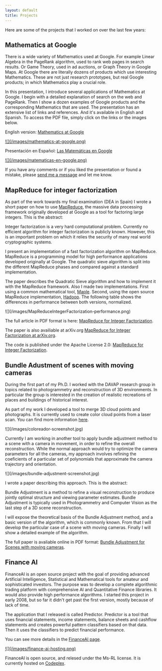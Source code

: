 ```yaml
---
layout: default
title: Projects
---
```


Here are some of the projects that I worked on over the last few years:

<h2>Mathematics at Google</h2>

<p>
  There is a wide variety of Mathematics used at Google. For example
  Linear Algebra in the PageRank algorithm, used to rank web pages in
  search results. Or Game Theory, used in ad auctions,
  or Graph Theory in Google Maps.
  At Google there are literally dozens of products which use
  interesting Mathematics. These are not just research prototypes, but real
  Google products; in which Mathematics play a crucial role.
</p>
<p>
  In this presentation, I introduce several applications of Mathematics
  at Google. I begin with a detailed explanation of search on the web and
  PageRank. Then I show a dozen examples of Google products and the
  corresponding Mathematics that are used. The presentation has an extensive
  list of links and references. And it's available in English and Spanish.
  To access the PDF file, simply click on the links or the images below.
</p>

<p>
  <div class="special-text">
    English version:
    <a href="/files/MathematicsAtGoogle.pdf">Mathematics at Google</a>
  </div>
</p>

<a href="/files/MathematicsAtGoogle.pdf">
![](/images/mathematics-at-google.png)
</a>

<p>
  <div class="special-text">
    Presentación en Español:
    <a href="/files/MatematicasEnGoogle.pdf">Las Matemáticas en Google</a>
  </div>
</p>

<a href="/files/MatematicasEnGoogle.pdf">
![](/images/matematicas-en-google.png)
</a>

<p>
  If you have any comments or if you liked the presentation or found a mistake,
  please
  <a href="http://plus.google.com/111582239416079113550/">
    send me a message</a> and let me know.
</p>

<div class="separator"></div>

<h2>MapReduce for integer factorization</h2>

<p>
  As part of the work towards my final examination (DEA in Spain) I wrote
  a short paper on how to use
  <a href="http://en.wikipedia.org/wiki/MapReduce">MapReduce</a>,
  the massive data processing framework originally developed at Google as
  a tool for factoring large integers. This is the abstract:
</p>
<div class="special-text">
  <p>
    Integer factorization is a very hard computational problem. Currently
    no efficient algorithm for integer factorization is publicly known.
    However, this is an important problem on which it relies the security
    of many real world cryptographic systems.
  </p>
  <p>
    I present an implementation of a fast factorization algorithm on
    MapReduce. MapReduce is a programming model for high performance
    applications developed originally at Google. The quadratic sieve algorithm
    is split into the different MapReduce phases and compared against a
    standard implementation.
  </p>
</div>
<p>
  The paper describes the Quadratic Sieve algorithm and how to implement it
  with the MapReduce framework. Also I made two implementations. First using
  a common mathematical tool, <a href="http://www.maplesoft.com/">Maple</a>.
  Second, using the open source MapReduce implementation,
  <a href="http://hadoop.apache.org/">Hadoop</a>.
  The following table shows the differences in performance between both
  versions, normalized.
</p>
![](/images/MapReduceIntegerFactorization-performance.png)
<p>
  The full article in PDF format is here:
  <a href="/files/MapreduceForIntegerFactorization.pdf">
    MapReduce for Integer Factorization</a>.
</p>
<p>
  The paper is also availiable at arXiv.org
  <a href="http://arxiv.org/abs/1001.0421">
    MapReduce for Integer Factorization at arXiv.org</a>.
</p>
<p>
  The code is published under the Apache License 2.0:
  <a href="http://code.google.com/p/mapreduce-integer-factorization/">
    MapReduce for Integer Factorization</a>.
</p>

<div class="separator"></div>

<h2>Bundle Adustment of scenes with moving cameras</h2>

<p>
  During the first part of my Ph.D. I worked with the DAVAP research group
  in topics related to photogrammetry and reconstruction of 3D environments.
  In particular the group is interested in the creation of realistic
  recreations of places and buildings of historical interest.
</p>
<p>
  As part of my work I developed a tool to merge 3D cloud points and
  photographs. It is currently used to create color cloud points from
  a laser scan. You can find more information
  <a href="http://157.88.193.21/~lfa-davap/">here</a>.
</p>
![](/images/coloreador-screenshot.jpg)
<p>
  Currently I am working in another tool to apply bundle adjustment method
  to a scene with a camera in movement, in order to refine the overall
  reconstruction. While the normal approach would try to optimize the camera
  parameters for all the cameras, my approach involves refining the
  coeficients of a particular set of polynomials that approximate the camera
  trajectory and orientation.
</p>
![](/images/bundle-adjustment-screenshot.jpg)
<p>
  I wrote a paper describing this approach. This is the abstract:
</p>
<div class="special-text">
  <p>
    Bundle Adjustment is a method to refine a visual reconstruction to produce
    jointly optimal structure and viewing parameter estimates.
    Bundle Adjustment is typically used in Photogrammetry and Computer Vision
    as the last step of a 3D scene reconstruction.
  </p>
  <p>
    I will expose the theoretical basis of the Bundle Adjustment method, and
    a basic version of the algorithm, which is commonly known. From that
    I will develop the particular case of a scene with moving cameras.
    Finally I will show a detailed example of the algorithm.
  </p>
</div>
<p>
  The full paper is avaliable online in PDF format:
  <a href="/files/BundleAdjustmentMovingCameras.pdf">
    Bundle Adjustment for Scenes with moving cameras</a>.
</p>

<div class="separator"></div>

<h2>Finance AI</h2>

<p>
  FinanceAI is an open source project
  with the goal of providing advanced Artificial Intelligence, Statistical
  and Mathematical tools for amateur and sophisticated investors.
  The purpose was to develop a complete algorithmic trading platform with
  comprehensive AI and Quantitative Finance libraries. It would also provide
  high performance algorithms. I started this project in early 2008, but
  so far it didn't get past the first version, mostly because of lack of time.
</p>
<p>
  The application that I released is called Predictor. Predictor is a tool
  that uses financial statements, income statements, balance sheets and
  cashflow statements and creates powerful pattern classifiers based on
  that data. Then it uses the classifiers to predict financial performance.
</p>

<p>
  You can see more details in the <a href="/finance-ai">
    FinanceAI page</a>.
</p>

<a href="/finance-ai">
![](/images/finance-ai-hosting.png)
</a>

<p>
  FinanceAI is open source, and relesed under the Ms-RL license.
  It is currently hosted on
  <a href="http://www.codeplex.com/financeAI">Codeplex</a>.
</p>
